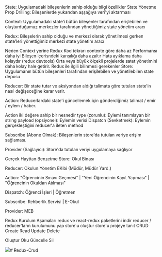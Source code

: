 State: Uygulamadaki bileşenlerin sahip olduğu bilgi özellikler
State Yönetme
Prop Drilling: Bileşenlerde yukarıdan aşşağıya veri'yi aktarması

Context: Uygulamadaki state'i bütün bileşenler tarafından erişlebilen ve oluşturduğumuz merkezler tarafından yönettiğimiz state yönetim aracı

Redux: Bileşelerin sahip olduğu ve merkezi olarak yönetilmesi gerken state'leri yönettiğimiz merkezi state yönetim aracı

Neden Context yerine Redux
Kod tekrarı contexte göre daha az
Performansı daha iyi
Bileşen içerisndeki karışılığı daha azaltır
Hata ayıklama daha kolaydır (redux devtools)
Orta veya büyük ölçekli projelerde satet yönetimini daha kolay hale getirir.
Redux ile ilgili bilinmesi gerekenler
Store: Uygulumanın bütün bileşenleri tarafından erişilebilen ve yönetilebilen state deposu

Reducer: Bir state tutar ve aksiyondan aldığı talimata göre tutulan state'in nasıl değişeceğine karar verir.

Action: Reducerlardaki state'i güncellemek için gönderdiğimiz talimat / emir / eylem / haber.

Action iki değere sahip bir nesnedir
type (zorunlu): Eylemi tanımlayan bir string
payload (opsiyonel): Eylemin verisi
Dispatch (Sevketmek): Eylemin gerçekleştiğini reducer'a ileten method

Subscribe (Abone Olmak): Bileşenlerin store'da tutulan veriye erişim sağlaması.

Provider (Sağlayıcı): Store'da tutulan veriyi uygulamaya sağlıyor

Gerçek Hayttan Benzetme
Store: Okul Binası

Reducer: Okulun Yönetim EKibi (Müdür, Müdür Yard.)

Action: "Öğrencinin Sınavı Geçmesi" | "Yeni Öğrencinin Kayıt Yapması" | "Öğrencinin Okuldan Atılması"

Dispatch: Öğrenci İşleri | Öğretmen

Subscribe: Rehberlik Servisi | E-Okul

Provider: MEB

Redux Kurulum Aşamaları
redux ve react-redux paketlerini indir
reducer / reducer'ların kurulumunu yap
store'u oluştur
store'u projeye tanıt
CRUD
Create Read Update Delete

Oluştur Oku Güncelle Sil

<img src="screen.gif" /># Redux-Crud
